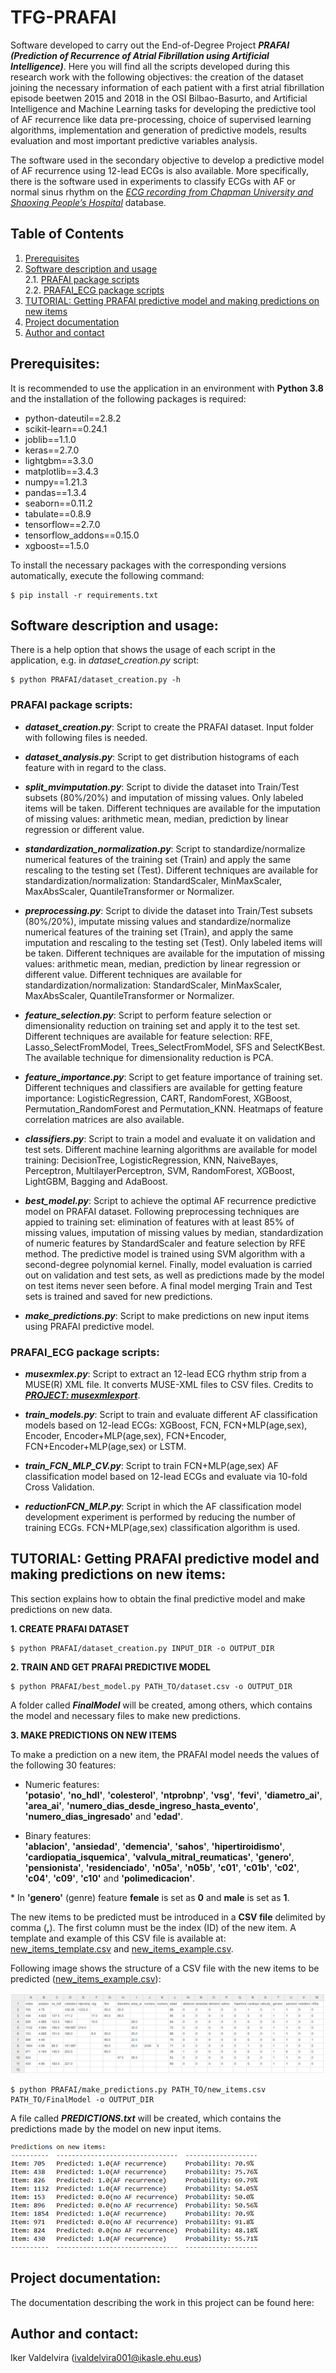 # TFG-PRAFAI

Software developed to carry out the End-of-Degree Project ***PRAFAI (Prediction of Recurrence of Atrial Fibrillation using Artificial Intelligence)***. Here you will find all the scripts developed during this research work with the following objectives: the creation of the dataset joining the necessary information of each patient with a first atrial fibrillation episode beetwen 2015 and 2018 in the OSI Bilbao-Basurto, and Artificial Intelligence and Machine Learning tasks for developing the predictive tool of AF recurrence like data pre-processing, choice of supervised learning algorithms, implementation and generation of predictive models, results evaluation and most important predictive variables analysis.

The software used in the secondary objective to develop a predictive model of AF recurrence using 12-lead ECGs is also available. More specifically, there is the software used in experiments to classify ECGs with AF or normal sinus rhythm on the [*ECG recording from Chapman University and Shaoxing People’s Hospital*](https://www.nature.com/articles/s41597-020-0386-x) database.

## Table of Contents
1. [Prerequisites](#prerequisites)
2. [Software description and usage](#software-description-and-usage)
<br />2.1. [PRAFAI package scripts](#prafai-package-scripts)
<br />2.2. [PRAFAI_ECG package scripts](#prafai_ecg-package-scripts)
3. [TUTORIAL: Getting PRAFAI predictive model and making predictions on new items](#tutorial-getting-prafai-predictive-model-and-making-predictions-on-new-items)
4. [Project documentation](#project-documentation)
5. [Author and contact](#author-and-contact)

## Prerequisites:

It is recommended to use the application in an environment with **Python 3.8** and the installation of the following packages is required:

* python-dateutil==2.8.2
* scikit-learn==0.24.1
* joblib==1.1.0
* keras==2.7.0
* lightgbm==3.3.0
* matplotlib==3.4.3
* numpy==1.21.3
* pandas==1.3.4
* seaborn==0.11.2
* tabulate==0.8.9
* tensorflow==2.7.0
* tensorflow_addons==0.15.0
* xgboost==1.5.0

To install the necessary packages with the corresponding versions automatically, execute the following command:

```
$ pip install -r requirements.txt
```

## Software description and usage:

There is a help option that shows the usage of each script in the application, e.g. in *dataset_creation.py* script:

```
$ python PRAFAI/dataset_creation.py -h
```
  
### PRAFAI package scripts:

* ***dataset_creation.py***: Script to create the PRAFAI dataset. Input folder with following files is needed.

* ***dataset_analysis.py***: Script to get distribution histograms of each feature with in regard to the class.

* ***split_mvimputation.py***: Script to divide the dataset into Train/Test subsets (80%/20%) and imputation of missing values. Only labeled items will be taken. Different techniques are available for the imputation of missing values: arithmetic mean, median, prediction by linear regression or different value.

* ***standardization_normalization.py***: Script to standardize/normalize numerical features of the training set (Train) and apply the same rescaling to the testing set (Test). Different techniques are available for standardization/normalization: StandardScaler, MinMaxScaler, MaxAbsScaler, QuantileTransformer or Normalizer.

* ***preprocessing.py***: Script to divide the dataset into Train/Test subsets (80%/20%), imputate missing values and standardize/normalize numerical features of the training set (Train), and apply the same imputation and rescaling to the testing set (Test). Only labeled items will be taken. Different techniques are available for the imputation of missing values: arithmetic mean, median, prediction by linear regression or different value. Different techniques are available for standardization/normalization: StandardScaler, MinMaxScaler, MaxAbsScaler, QuantileTransformer or Normalizer.

* ***feature_selection.py***: Script to perform feature selection or dimensionality reduction on training set and apply it to the test set. Different techniques are available for feature selection: RFE, Lasso_SelectFromModel, Trees_SelectFromModel, SFS and SelectKBest. The available technique for dimensionality reduction is PCA.

* ***feature_importance.py***: Script to get feature importance of training set. Different techniques and classifiers are available for getting feature importance: LogisticRegression, CART, RandomForest, XGBoost, Permutation_RandomForest and Permutation_KNN. Heatmaps of feature correlation matrices are also available.

* ***classifiers.py***: Script to train a model and evaluate it on validation and test sets. Different machine learning algorithms are available for model training: DecisionTree, LogisticRegression, KNN, NaiveBayes, Perceptron, MultilayerPerceptron, SVM, RandomForest, XGBoost, LightGBM, Bagging and AdaBoost.

* ***best_model.py***: Script to achieve the optimal AF recurrence predictive model on PRAFAI dataset. Following preprocessing techniques are appied to training set: elimination of features with at least 85% of missing values, imputation of missing values by median, standardization of numeric features by StandardScaler and feature selection by RFE method. The predictive model is trained using SVM algorithm with a second-degree polynomial kernel. Finally, model evaluation is carried out on validation and test sets, as well as predictions made by the model on test items never seen before. A final model merging Train and Test sets is trained and saved for new predictions.

* ***make_predictions.py***: Script to make predictions on new input items using PRAFAI predictive model.


### PRAFAI_ECG package scripts:

* ***musexmlex.py***: Script to extract an 12-lead ECG rhythm strip from a MUSE(R) XML file. It converts MUSE-XML files to CSV files. Credits to [***PROJECT: musexmlexport***](https://github.com/rickead/musexmlexport).

* ***train_models.py***: Script to train and evaluate different AF classification models based on 12-lead ECGs: XGBoost, FCN, FCN+MLP(age,sex), Encoder, Encoder+MLP(age,sex), FCN+Encoder, FCN+Encoder+MLP(age,sex) or LSTM.

* ***train_FCN_MLP_CV.py***: Script to train FCN+MLP(age,sex) AF classification model based on 12-lead ECGs and evaluate via 10-fold Cross Validation.

* ***reductionFCN_MLP.py***: Script in which the AF classification model development experiment is performed by reducing the number of training ECGs. FCN+MLP(age,sex) classification algorithm is used.


## TUTORIAL: Getting PRAFAI predictive model and making predictions on new items:

This section explains how to obtain the final predictive model and make predictions on new data.

**1. CREATE PRAFAI DATASET**

```
$ python PRAFAI/dataset_creation.py INPUT_DIR -o OUTPUT_DIR
```

**2. TRAIN AND GET PRAFAI PREDICTIVE MODEL**

```
$ python PRAFAI/best_model.py PATH_TO/dataset.csv -o OUTPUT_DIR
```
A folder called ***FinalModel*** will be created, among others, which contains the model and necessary files to make new predictions.


**3. MAKE PREDICTIONS ON NEW ITEMS**

To make a prediction on a new item, the PRAFAI model needs the values of the following 30 features:

* Numeric features:<br />**'potasio'**, **'no_hdl'**, **'colesterol'**, **'ntprobnp'**, **'vsg'**, **'fevi'**, **'diametro_ai'**, **'area_ai'**, **'numero_dias_desde_ingreso_hasta_evento'**, **'numero_dias_ingresado'** and **'edad'**.

* Binary features:<br />**'ablacion'**, **'ansiedad'**, **'demencia'**, **'sahos'**, **'hipertiroidismo'**, **'cardiopatia_isquemica'**, **'valvula_mitral_reumaticas'**, **'genero'**, **'pensionista'**, **'residenciado'**, **'n05a'**, **'n05b'**, **'c01'**, **'c01b'**, **'c02'**, **'c04'**, **'c09'**, **'c10'** and **'polimedicacion'**.

\* In **'genero'** (genre) feature **female** is set as **0** and **male** is set as **1**.

The new items to be predicted must be introduced in a **CSV file** delimited by comma (**,**). The first column must be the index (ID) of the new item. A template and example of this CSV file is available at: [new_items_template.csv](https://github.com/IkerValdelvira/TFG_PRAFAI/blob/master/templates/new_items_template.csv) and [new_items_example.csv](https://github.com/IkerValdelvira/TFG_PRAFAI/blob/master/templates/new_items_example.csv).

Following image shows the structure of a CSV file with the new items to be predicted ([new_items_example.csv](https://github.com/IkerValdelvira/TFG_PRAFAI/blob/master/templates/new_items_example.csv)):

![alt text](https://github.com/IkerValdelvira/TFG_PRAFAI/blob/master/images/new_items_example.png?raw=true)

```
$ python PRAFAI/make_predictions.py PATH_TO/new_items.csv PATH_TO/FinalModel -o OUTPUT_DIR
```
A file called ***PREDICTIONS.txt*** will be created, which contains the predictions made by the model on new input items.

![alt text](https://github.com/IkerValdelvira/TFG_PRAFAI/blob/master/images/predictions_example.png?raw=true)


## Project documentation:

The documentation describing the work in this project can be found here:


## Author and contact:

Iker Valdelvira ([ivaldelvira001@ikasle.ehu.eus](mailto:ivaldelvira001@ikasle.ehu.eus))
